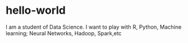 # hello-world
I am a student of Data Science.  I want to play with R, Python, Machine learning; Neural Networks, Hadoop, Spark,etc
